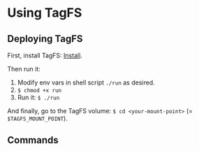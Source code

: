 
# Using TagFS


## Deploying TagFS

First, install TagFS: [Install](docs/Install.md).

Then run it:

1. Modify env vars in shell script `./run` as desired.
2. `$ chmod +x run`
3. Run it: `$ ./run`

And finally, go to the TagFS volume: `$ cd <your-mount-point>` (=
`$TAGFS_MOUNT_POINT`).


## Commands
